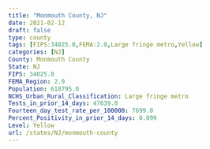 ```yaml
---
title: "Monmouth County, NJ"
date: 2021-02-12
draft: false
type: county
tags: [FIPS:34025.0,FEMA:2.0,Large fringe metro,Yellow]
categories: [NJ]
County: Monmouth County
State: NJ
FIPS: 34025.0
FEMA_Region: 2.0
Population: 618795.0
NCHS_Urban_Rural_Classification: Large fringe metro
Tests_in_prior_14_days: 47639.0
Fourteen_day_test_rate_per_100000: 7699.0
Percent_Positivity_in_prior_14_days: 0.099
Level: Yellow
url: /states/NJ/monmouth-county
---
```




